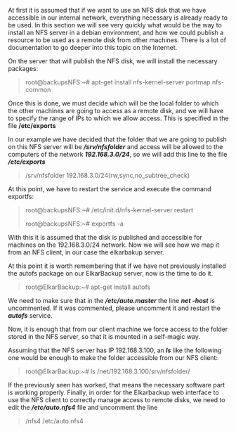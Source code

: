 At first it is assumed that if we want to use an NFS disk that we have accessible in our internal network, everything necessary is already ready to be used. In this section we will see very quickly what would be the way to install an NFS server in a debian environment, and how we could publish a resource to be used as a remote disk from other machines. There is a lot of documentation to go deeper into this topic on the Internet.

On the server that will publish the NFS disk, we will install the necessary packages:

> root@backupsNFS:~\# apt-get install nfs-kernel-server portmap nfs-common

Once this is done, we must decide which will be the local folder to which the other machines are going to access as a remote disk, and we will have to specify the range of IPs to which we allow access. This is specified in the file **/etc/exports**

In our example we have decided that the folder that we are going to publish on this NFS server will be _**/srv/nfsfolder**_ and access will be allowed to the computers of the network _**192.168.3.0/24**_, so we will add this line to the file _**/etc/exports**_

> /srv/nfsfolder  192.168.3.0/24\(rw,sync,no\_subtree\_check\)

At this point, we have to restart the service and execute the command exportfs:

> root@backupsNFS:~\# /etc/init.d/nfs-kernel-server restart
>
> root@backupsNFS:~\# exportfs -a

With this it is assumed that the disk is published and accessible for machines on the 192.168.3.0/24 network. Now we will see how we map it from an NFS client, in our case the elkarbakup server.

At this point it is worth remembering that if we have not previously installed the autofs package on our ElkarBackup server, now is the time to do it.

> root@ElkarBackup:~\# apt-get install autofs

We need to make sure that in the _**/etc/auto.master**_ the line _**net -host**_ is uncommented. If it was commented, please uncomment it and restart the _**autofs**_ service.

Now, it is enough that from our client machine we force access to the folder stored in the NFS server, so that it is mounted in a self-magic way.

Assuming that the NFS server has IP 192.168.3.100, an _**ls**_ like the following one would be enough to make the folder accessible from our NFS client:

> root@ElkarBackup:~\# ls /net/192.168.3.100/srv/nfsfolder/

If the previously seen has worked, that means the necessary software part is working properly. Finally, in order for the Elkarbackup web interface to use the NFS client to correctly manage access to remote disks, we need to edit the _**/etc/auto.nfs4**_ file and uncomment the line

> /nfs4  /etc/auto.nfs4












